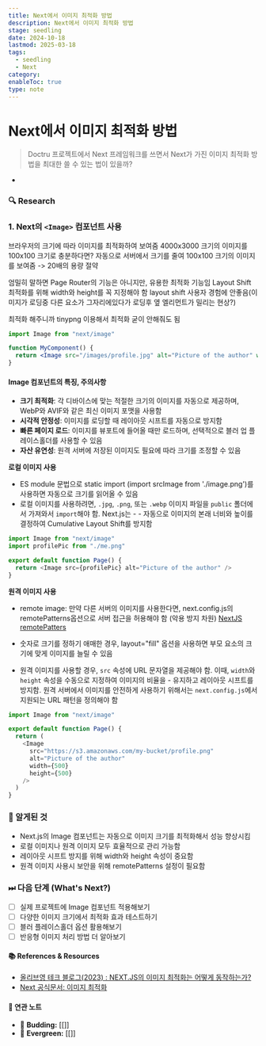 ```yaml
---
title: Next에서 이미지 최적화 방법
description: Next에서 이미지 최적화 방법
stage: seedling
date: 2024-10-18
lastmod: 2025-03-18
tags:
  - seedling
  - Next
category: 
enableToc: true
type: note
---
```


# Next에서 이미지 최적화 방법

> Doctru 프로젝트에서 Next 프레임워크를 쓰면서 Next가 가진 이미지 최적화 방법을 최대한 쓸 수 있는 법이 있을까?

-

### 🔍 Research

### 1. Next의 `<Image>` 컴포넌트 사용

브라우저의 크기에 따라 이미지를 최적화하여 보여줌
4000x3000 크기의 이미지를 100x100 크기로 충분하다면?
자동으로 서버에서 크기를 줄여 100x100 크기의 이미지를 보여줌
-> 20배의 용량 절약

엄밀히 말하면 Page Router의 기능은 아니지만, 유용한 최적화 기능임
Layout Shift 최적화를 위해 width와 height를 꼭 지정해야 함
layout shift 사용자 경험에 안좋음(이미지가 로딩중 다른 요소가 그자리에있다가 로딩후 옆 엘리먼트가 밀리는 현상?)

최적화 해주니까 tinypng 이용해서 최적화 굳이 안해줘도 됨

```jsx
import Image from "next/image"

function MyComponent() {
  return <Image src="/images/profile.jpg" alt="Picture of the author" width={500} height={500} />
}
```

#### Image 컴포넌트의 특징, 주의사항

- **크기 최적화**: 각 디바이스에 맞는 적절한 크기의 이미지를 자동으로 제공하며, WebP와 AVIF와 같은 최신 이미지 포맷을 사용함
- **시각적 안정성**: 이미지를 로딩할 때 레이아웃 시프트를 자동으로 방지함
- **빠른 페이지 로드**: 이미지를 뷰포트에 들어올 때만 로드하며, 선택적으로 블러 업 플레이스홀더를 사용할 수 있음
- **자산 유연성**: 원격 서버에 저장된 이미지도 필요에 따라 크기를 조정할 수 있음

**로컬 이미지 사용**

- ES module 문법으로 static import (import srcImage from './image.png')를 사용하면 자동으로 크기를 읽어올 수 있음
- 로컬 이미지를 사용하려면, `.jpg`, `.png`, 또는 `.webp` 이미지 파일을 `public` 폴더에서 가져와서 `import`해야 함. Next.js는 - - 자동으로 이미지의 본래 너비와 높이를 결정하여 Cumulative Layout Shift를 방지함

```javascript
import Image from "next/image"
import profilePic from "./me.png"

export default function Page() {
  return <Image src={profilePic} alt="Picture of the author" />
}
```

**원격 이미지 사용**

- remote image: 만약 다른 서버의 이미지를 사용한다면, next.config.js의 remotePatterns옵션으로 서버 접근을 허용해야 함 (악용 방지 차원)
  [NextJS remotePatters](https://nextjs.org/docs/pages/api-reference/components/image#remotepatterns)

- 숫자로 크기를 정하기 애매한 경우, layout="fill" 옵션을 사용하면 부모 요소의 크기에 맞게 이미지를 늘릴 수 있음
- 원격 이미지를 사용할 경우, `src` 속성에 URL 문자열을 제공해야 함. 이때, `width`와 `height` 속성을 수동으로 지정하여 이미지의 비율을 - 유지하고 레이아웃 시프트를 방지함. 원격 서버에서 이미지를 안전하게 사용하기 위해서는 `next.config.js`에서 지원되는 URL 패턴을 정의해야 함

```javascript
import Image from "next/image"

export default function Page() {
  return (
    <Image
      src="https://s3.amazonaws.com/my-bucket/profile.png"
      alt="Picture of the author"
      width={500}
      height={500}
    />
  )
}
```

### 🚩 알게된 것

- Next.js의 Image 컴포넌트는 자동으로 이미지 크기를 최적화해서 성능 향상시킴
- 로컬 이미지나 원격 이미지 모두 효율적으로 관리 가능함
- 레이아웃 시프트 방지를 위해 width와 height 속성이 중요함
- 원격 이미지 사용시 보안을 위해 remotePatterns 설정이 필요함

### ⏭ 다음 단계 (What's Next?)

- [ ] 실제 프로젝트에 Image 컴포넌트 적용해보기
- [ ] 다양한 이미지 크기에서 최적화 효과 테스트하기
- [ ] 블러 플레이스홀더 옵션 활용해보기
- [ ] 반응형 이미지 처리 방법 더 알아보기

#### 📚 References & Resources

- [올리브영 테크 블로그(2023) : NEXT.JS의 이미지 최적화는 어떻게 동작하는가?](https://oliveyoung.tech/2023-06-09/nextjs-image-optimization/)
- [Next 공식문서: 이미지 최적화](https://nextjs.org/docs/app/getting-started/images-and-fonts)

#### 📝 연관 노트

- 🌿 **Budding:** [[]]
- 🌳 **Evergreen:** [[]]
